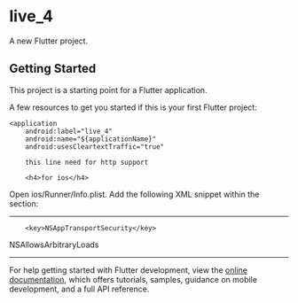 # live_4

A new Flutter project.

## Getting Started

This project is a starting point for a Flutter application.

A few resources to get you started if this is your first Flutter project:

    <application
        android:label="live_4"
        android:name="${applicationName}"
        android:usesCleartextTraffic="true"

        this line need for http support
        
        <h4>for ios</h4>
Open ios/Runner/Info.plist.
Add the following XML snippet within the <dict> section:

-------------------

        <key>NSAppTransportSecurity</key>
<p> <dict>  </p>
<p>     <key>NSAllowsArbitraryLoads</key>  </p>
 <p>    <true/>  </p>
<p> </dict> </p>


----------------------------

For help getting started with Flutter development, view the
[online documentation](https://docs.flutter.dev/), which offers tutorials,
samples, guidance on mobile development, and a full API reference.
